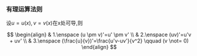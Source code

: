 ### 有理运算法则

设$u=u(x), v=v(x)$在x处可导,则

$$
\begin{align}
	& 1.\enspace (u \pm v)'=u' \pm v' \\
	& 2.\enspace (uv)'=u'v + uv' \\
	& 3.\enspace (\frac{u}{v})'=\frac{u'v-uv'}{v^2} \qquad (v \not= 0)
\end{align}
$$
